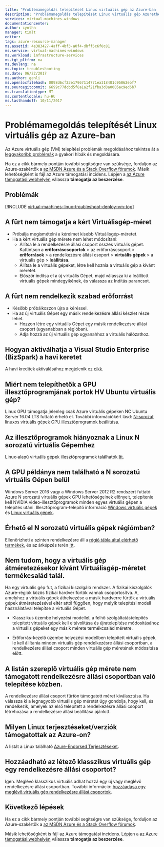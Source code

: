 ```yaml
---
title: "Problémamegoldás telepítését Linux virtuális gép az Azure-ban |} Microsoft Docs"
description: "Problémamegoldás telepítését Linux virtuális gép Azurethe Resource Manager üzembe helyezési modellben."
services: virtual-machines-windows
documentationcenter: 
author: cynthn
manager: timlt
editor: 
tags: azure-resource-manager
ms.assetid: 4e383427-4aff-4bf3-a0f4-dbff5c6f0c81
ms.service: virtual-machines-windows
ms.workload: infrastructure-services
ms.tgt_pltfrm: na
ms.devlang: na
ms.topic: troubleshooting
ms.date: 06/22/2017
ms.author: genli
ms.openlocfilehash: 0098d6cf23e17967114771ea318401c95062ebf7
ms.sourcegitcommit: 6699c77dcbd5f8a1a2f21fba3d0a0005ac9ed6b7
ms.translationtype: MT
ms.contentlocale: hu-HU
ms.lasthandoff: 10/11/2017
---
```

# <a name="troubleshoot-deploying-linux-virtual-machine-issues-in-azure"></a>Problémamegoldás telepítését Linux virtuális gép az Azure-ban

Az Azure virtuális gép (VM) telepítési problémák megoldásához tekintse át a [leggyakoribb problémák](#top-issues) a gyakori hibák és megoldására.

Ha ez a cikk bármely pontján további segítségre van szüksége, forduljon az Azure-szakértők a [az MSDN Azure és a Stack Overflow fórumok](https://azure.microsoft.com/support/forums/). Másik lehetőségként is fájl az Azure támogatási incidens. Lépjen a [az Azure támogatási webhelyén](https://azure.microsoft.com/support/options/) válassza **támogatja az beszerzése**.

## <a name="top-issues"></a>Problémák
[!INCLUDE [virtual-machines-linux-troubleshoot-deploy-vm-top](../../../includes/virtual-machines-linux-troubleshoot-deploy-vm-top.md)]

## <a name="the-cluster-cannot-support-the-requested-vm-size"></a>A fürt nem támogatja a kért Virtuálisgép-méret
<properties
supportTopicIds="123456789"
resourceTags="windows"
productPesIds="1234, 5678"
/>
- Próbálja megismételni a kérelmet kisebb Virtuálisgép-méretet.
- Ha a kért virtuális gép mérete nem lehet módosítani:
    - Állítsa le a rendelkezésre állási csoport összes virtuális gépet. Kattintson a **erőforráscsoportok** > az erőforráscsoport > **erőforrások** > a rendelkezésre állási csoport > **virtuális gépek** > a virtuális gép > **leállítása**.
    - Állítsa le a virtuális gépeket, létre kell hoznia a virtuális gép a kívánt méretet.
    - Először indítsa el a új virtuális Gépet, majd válassza ki a leállított virtuális gépek mindegyikének, és válassza az Indítás parancsot.


## <a name="the-cluster-does-not-have-free-resources"></a>A fürt nem rendelkezik szabad erőforrást
<properties
supportTopicIds="123456789"
resourceTags="windows"
productPesIds="1234, 5678"
/>
- Később próbálkozzon újra a kéréssel.
- Ha az új virtuális Gépet egy másik rendelkezésre állási készlet része lehet.
    - Hozzon létre egy virtuális Gépet egy másik rendelkezésre állási csoport (ugyanabban a régióban).
    - Adja hozzá az új virtuális gép ugyanahhoz a virtuális hálózathoz.

## <a name="how-do-i-activate-my-monthly-credit-for-visual-studio-enterprise-bizspark"></a>Hogyan aktiválhatja a Visual Studio Enterprise (BizSpark) a havi keretet

A havi kreditek aktiválásához megjelenik ez [cikk](https://azure.microsoft.com/offers/ms-azr-0064p/).

## <a name="why-can-i-not-install-the-gpu-driver-for-an-ubuntu-nv-vm"></a>Miért nem telepíthetők a GPU illesztőprogramjának portok HV Ubuntu virtuális gép?

Linux GPU támogatja jelenleg csak Azure virtuális gépeken NC Ubuntu Server 16.04 LTS futtató érhető el. További információkért lásd: [N-sorozat linuxos virtuális gépek GPU illesztőprogramok beállítása](n-series-driver-setup.md).

## <a name="my-drivers-are-missing-for-my-linux-n-series-vm"></a>Az illesztőprogramok hiányoznak a Linux N sorozatú virtuális Gépemhez

Linux-alapú virtuális gépek illesztőprogramok találhatók [Itt](n-series-driver-setup.md). 

## <a name="i-cant-find-a-gpu-instance-within-my-n-series-vm"></a>A GPU példánya nem található a N sorozatú virtuális Gépen belül

Windows Server 2016 vagy a Windows Server 2012 R2 rendszert futtató Azure N sorozatú virtuális gépek GPU lehetőségeinek előnyeit, telepítenie kell NVIDIA video-illesztőprogramok minden egyes virtuális gépen a telepítés utáni. Illesztőprogram-telepítő információ [Windows virtuális gépek](../windows/n-series-driver-setup.md) és [Linux virtuális gépek](n-series-driver-setup.md).

## <a name="is-n-series-vms-available-in-my-region"></a>Érhető el N sorozatú virtuális gépek régiómban?

Ellenőrizheti a szinten rendelkezésre áll a [régió tábla által elérhető termékek](https://azure.microsoft.com/regions/services), és az árképzés terén [Itt](https://azure.microsoft.com/pricing/details/virtual-machines/series/#n-series).

## <a name="i-am-not-able-to-see-vm-size-family-that-i-want-when-resizing-my-vm"></a>Nem tudom, hogy a virtuális gép átméretezésekor kívánt Virtuálisgép-méretet termékcsalád talál.

Ha egy virtuális gép fut, a fizikai kiszolgáló rendszer. A fizikai kiszolgálók Azure-régiók közös fizikai hardver fürtök vannak csoportosítva. A, amelyhez a virtuális gépek áthelyezése a másik hardverre fürtök a virtuális gépek átméretezésével eltér attól függően, hogy melyik telepítési modell használatával telepítse a virtuális Gépet.

- Klasszikus üzembe helyezési modellel, a felhő szolgáltatástelepítés telepített virtuális gépek kell eltávolítása és újratelepítése módosításához a virtuális gépeket egy másik mérete termékcsalád méretre.

- Erőforrás-kezelő üzembe helyezési modellben telepített virtuális gépek, le kell állítania minden virtuális gép rendelkezésre állási csoportban, a rendelkezésre állási csoport minden virtuális gép méretének módosítása előtt.

## <a name="the-listed-vm-size-is-not-supported-while-deploying-in-availability-set"></a>A listán szereplő virtuális gép mérete nem támogatott rendelkezésre állási csoportban való telepítése közben.

A rendelkezésre állási csoport fürtön támogatott méret kiválasztása. Ha válassza ki a legnagyobb virtuális gép méretét úgy gondolja, hogy kell, és rendelkezik, amelyek az első telepített a rendelkezésre állási csoport létrehozása a rendelkezésre állási beállítása ajánlott.

## <a name="what-linux-distributionsversions-are-supported-on-azure"></a>Milyen Linux terjesztéseket/verziók támogatottak az Azure-on?

A listát a Linux található [Azure-Endorsed Terjesztéseket](endorsed-distros.md).

## <a name="can-i-add-an-existing-classic-vm-to-an-availability-set"></a>Hozzáadható az létező klasszikus virtuális gép egy rendelkezésre állási csoportot?

Igen. Meglévő klasszikus virtuális adhat hozzá egy új vagy meglévő rendelkezésre állási csoportban. További információ: [hozzáadása egy meglévő virtuális gép rendelkezésre állási csoportok](../windows/classic/configure-availability.md#addmachine).


## <a name="next-steps"></a>Következő lépések
Ha ez a cikk bármely pontján további segítségre van szüksége, forduljon az Azure-szakértők a [az MSDN Azure és a Stack Overflow fórumok](https://azure.microsoft.com/support/forums/).

Másik lehetőségként is fájl az Azure támogatási incidens. Lépjen a [az Azure támogatási webhelyén](https://azure.microsoft.com/support/options/) válassza **támogatja az beszerzése**.
